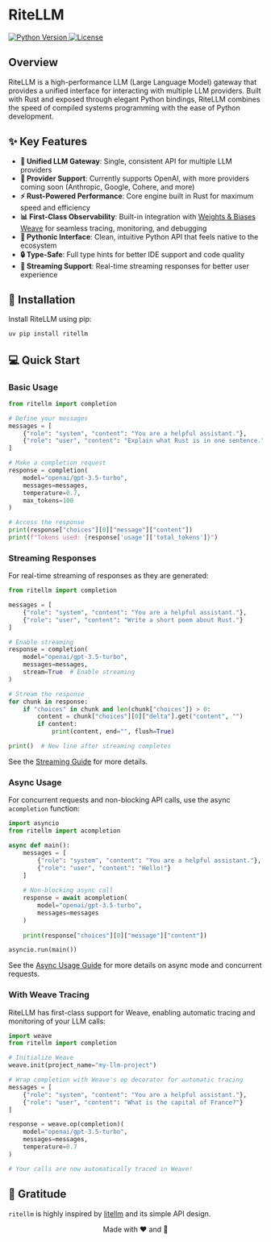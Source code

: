 # RiteLLM

<a href="https://www.python.org/downloads/">
  <img src="https://img.shields.io/badge/python-3.12+-blue.svg" alt="Python Version">
</a>
<a href="LICENSE">
  <img src="https://img.shields.io/badge/license-MIT-green.svg" alt="License">
</a>

## Overview

RiteLLM is a high-performance LLM (Large Language Model) gateway that provides a unified interface for interacting with multiple LLM providers. Built with Rust and exposed through elegant Python bindings, RiteLLM combines the speed of compiled systems programming with the ease of Python development.

## ✨ Key Features

- **🚀 Unified LLM Gateway**: Single, consistent API for multiple LLM providers
- **🔌 Provider Support**: Currently supports OpenAI, with more providers coming soon (Anthropic, Google, Cohere, and more)
- **⚡ Rust-Powered Performance**: Core engine built in Rust for maximum speed and efficiency
- **📊 First-Class Observability**: Built-in integration with [Weights & Biases Weave](https://wandb.ai/site/weave) for seamless tracing, monitoring, and debugging
- **🐍 Pythonic Interface**: Clean, intuitive Python API that feels native to the ecosystem
- **🔒 Type-Safe**: Full type hints for better IDE support and code quality
- **🌊 Streaming Support**: Real-time streaming responses for better user experience

## 🚀 Installation

Install RiteLLM using pip:

```bash
uv pip install ritellm
```

## 💻 Quick Start

### Basic Usage

```python
from ritellm import completion

# Define your messages
messages = [
    {"role": "system", "content": "You are a helpful assistant."},
    {"role": "user", "content": "Explain what Rust is in one sentence."}
]

# Make a completion request
response = completion(
    model="openai/gpt-3.5-turbo",
    messages=messages,
    temperature=0.7,
    max_tokens=100
)

# Access the response
print(response["choices"][0]["message"]["content"])
print(f"Tokens used: {response['usage']['total_tokens']}")
```

### Streaming Responses

For real-time streaming of responses as they are generated:

```python
from ritellm import completion

messages = [
    {"role": "system", "content": "You are a helpful assistant."},
    {"role": "user", "content": "Write a short poem about Rust."}
]

# Enable streaming
response = completion(
    model="openai/gpt-3.5-turbo",
    messages=messages,
    stream=True  # Enable streaming
)

# Stream the response
for chunk in response:
    if "choices" in chunk and len(chunk["choices"]) > 0:
        content = chunk["choices"][0]["delta"].get("content", "")
        if content:
            print(content, end="", flush=True)

print()  # New line after streaming completes
```

See the [Streaming Guide](implementation/streaming.md) for more details.

### Async Usage

For concurrent requests and non-blocking API calls, use the async `acompletion` function:

```python
import asyncio
from ritellm import acompletion

async def main():
    messages = [
        {"role": "system", "content": "You are a helpful assistant."},
        {"role": "user", "content": "Hello!"}
    ]
    
    # Non-blocking async call
    response = await acompletion(
        model="openai/gpt-3.5-turbo",
        messages=messages
    )
    
    print(response["choices"][0]["message"]["content"])

asyncio.run(main())
```

See the [Async Usage Guide](guides/async-usage.md) for more details on async mode and concurrent requests.

### With Weave Tracing

RiteLLM has first-class support for Weave, enabling automatic tracing and monitoring of your LLM calls:

```python
import weave
from ritellm import completion

# Initialize Weave
weave.init(project_name="my-llm-project")

# Wrap completion with Weave's op decorator for automatic tracing
messages = [
    {"role": "system", "content": "You are a helpful assistant."},
    {"role": "user", "content": "What is the capital of France?"}
]

response = weave.op(completion)(
    model="openai/gpt-3.5-turbo",
    messages=messages,
    temperature=0.7
)

# Your calls are now automatically traced in Weave!
```

## 🙏 Gratitude

`ritellm` is highly inspired by [litellm](https://github.com/BerriAI/litellm) and its simple API design.

<div align="center">
Made with ❤️ and 🦀
</div>
